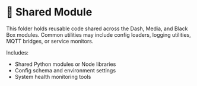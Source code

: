 # 🧩 Shared Module

This folder holds reusable code shared across the Dash, Media, and Black Box modules. Common utilities may include config loaders, logging utilities, MQTT bridges, or service monitors.

Includes:
- Shared Python modules or Node libraries
- Config schema and environment settings
- System health monitoring tools
